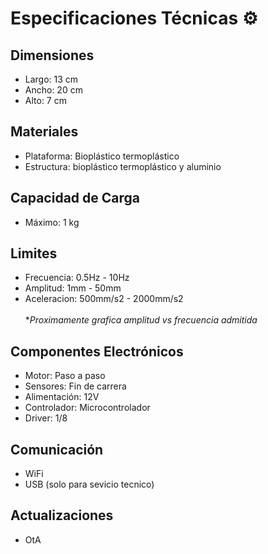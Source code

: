 # Especificaciones Técnicas ⚙️

##  Dimensiones
- Largo: 13 cm
- Ancho: 20 cm
- Alto: 7 cm

##  Materiales
- Plataforma: Bioplástico termoplástico
- Estructura: bioplástico termoplástico y aluminio

##  Capacidad de Carga
- Máximo: 1 kg

##  Limites
- Frecuencia: 0.5Hz - 10Hz
- Amplitud: 1mm - 50mm
- Aceleracion: 500mm/s2 - 2000mm/s2
<br><br> **Proximamente grafica amplitud vs frecuencia admitida*

##  Componentes Electrónicos
- Motor: Paso a paso
- Sensores: Fin de carrera
- Alimentación: 12V
- Controlador: Microcontrolador
- Driver: 1/8 

##  Comunicación
- WiFi
- USB (solo para sevicio tecnico)

##  Actualizaciones
- OtA

